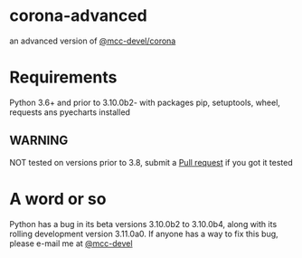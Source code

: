 # corona-advanced
 an advanced version of [@mcc-devel/corona](https://github.com/mcc-devel/corona)

# Requirements
Python 3.6+ and prior to 3.10.0b2- with packages pip, setuptools, wheel, requests ans pyecharts installed

## WARNING
NOT tested on versions prior to 3.8, submit a [Pull request](https://github.com/mcc-devel/corona-advanced/pulls) if you got it tested

# A word or so
Python has a bug in its beta versions 3.10.0b2 to 3.10.0b4, along with its rolling development version 3.11.0a0.
If anyone has a way to fix this bug, please e-mail me at [@mcc-devel](mailto:jettzheng@foxmail.com)

